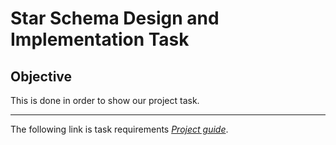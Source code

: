 # Star Schema Design and Implementation Task

## Objective

This is done in order to show our project task.

---

The following link is task requirements *[Project guide](https://github.com/odilbekmarimov/MeetingReport/blob/main/task.md)*.

